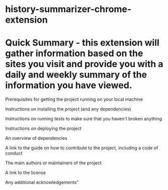 # history-summarizer-chrome-extension

# Quick Summary - this extension will gather information based on the sites you visit and provide you with a daily and weekly summary of the information you have viewed.


Prerequisites for getting the project running on your local machine

Instructions on installing the project (and any dependencies)

Instructions on running tests to make sure that you haven't broken anything

Instructions on deploying the project

An overview of dependencies

A link to the guide on how to contribute to the project, including a code of conduct

The main authors or maintainers of the project

A link to the license

Any additional acknowledgements”

